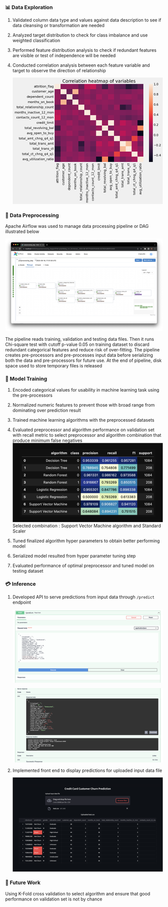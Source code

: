 ### 📊 Data Exploration

1. Validated column data type and values against data description to see if data cleansing or transformation are needed
2. Analyzed target distribution to check for class imbalance and use weighted classification
3. Performed feature distribution analysis to check if redundant features are visible or test of independence will be needed 
4. Conducted correlation analysis between each feature variable and target to observe the direction of relationship

    ![exploration](./imgs/churn/exploration.png)

<!-- To know more about the observations, refer to [exploration notebook](https://github.com/ppkgtmm/churn-prediction/blob/main/notebooks/exploration.ipynb)  -->

### 🚀 Data Preprocessing

Apache Airflow was used to manage data processing pipeline or DAG illustrated below

![dag-diagram](./imgs/churn/dag-diagram.png)

The pipeline reads training, validation and testing data files. Then it runs Chi-square test with cutoff p-value 0.05 on training dataset to discard redundant categorical features and reduce risk of over-fitting. The pipeline creates pre-processors and pre-processes input data before serializing both the data and pre-processors for future use. At the end of pipeline, disk space used to store temporary files is released

### 👀 Model Training

1. Encoded categorical values for usability in machine learning task using the pre-processors
2. Normalized numeric features to prevent those with broad range from dominating over prediction result
3. Trained machine learning algorithms with the preprocessed datasets
4. Evaluated preprocessor and algorithm performance on validation set with recall metric to select preprocessor and algorithm combination that produce minimum false negatives
    ![evaluation-result](./imgs/churn/evaluation-result.png)
    Selected combination : Support Vector Machine algorithm and Standard Scaler


5. Tuned finalized algorithm hyper parameters to obtain better performing model
6. Serialized model resulted from hyper parameter tuning step
7. Evaluated performance of optimal preprocessor and tuned model on testing dataset

### 💳 Inference

1. Developed API to serve predictions from input data through `/predict` endpoint

    ![api-input.png](./imgs/churn/api-input.png)

    ![api-output.png](./imgs/churn/api-output.png)

2. Implemented front end to display predictions for uploaded input data file 

    ![front-end.png](./imgs/churn/front-end.png)

### 🥋 Future Work

Using K-Fold cross validation to select algorithm and ensure that good performance on validation set is not by chance
